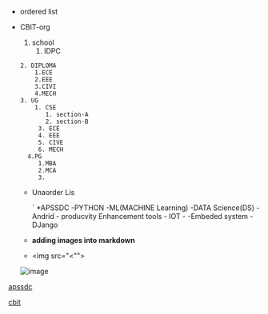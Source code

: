 * ordered list
* CBIT-org
     1. school
          1. IDPC

      2. DIPLOMA
          1.ECE
          2.EEE
          3.CIVI
          4.MECH
      3. UG
          1. CSE
             1. section-A
             2. section-B
           3. ECE
           4. EEE
           5. CIVE
           6. MECH
        4.PG
           1.MBA
           2.MCA
           3.
     * Unaorder Lis
                            
                            
        ` *APSSDC
             -PYTHON
             -ML(MACHINE Learning)
             -DATA Science(DS)
           - Andrid
           - producvity Enhancement tools
           - IOT
           - -Embeded system
           - DJango
     * **adding images into markdown**
     * <img src="<"">
     
     
     ![image](https://user-images.githubusercontent.com/80142022/110202309-a47bd700-7e8d-11eb-95ae-609bcbd56c34.png)
     


     
[apssdc](![image](https://user-images.githubusercontent.com/80142022/110202489-ff61fe00-7e8e-11eb-9b66-a43c2a1f5583.png)
)

[cbit](![image](https://user-images.githubusercontent.com/80142022/110202504-1a347280-7e8f-11eb-99fe-a67a3015f3d8.png)
)
     
     
     
     
     
     
     
     
     
     
     
     
     
     
     
     
     
     
     
     
     
     
     
     
     
     
     
     
          
      
     
  
      
